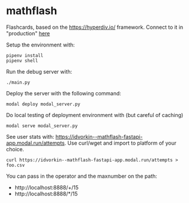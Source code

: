 # mathflash

Flashcards, based on the https://hyperdiv.io/ framework.
Connect to it in "production" [here](https://bit.ly/imathflash)

Setup the environment with:
```
pipenv install
pipenv shell

```
Run the debug server with:
```
./main.py

```
Deploy the server with the following command:
```
modal deploy modal_server.py
```

Do local testing of deployment environment with (but careful of caching)
```
modal serve modal_server.py
```

See user stats with: https://idvorkin--mathflash-fastapi-app.modal.run/attempts. Use curl/wget and import to platform of your choice.

    curl https://idvorkin--mathflash-fastapi-app.modal.run/attempts > foo.csv

You can pass in the operator and the maxnumber on the path:

* http://localhost:8888/+/15
* http://localhost:8888/*/15
